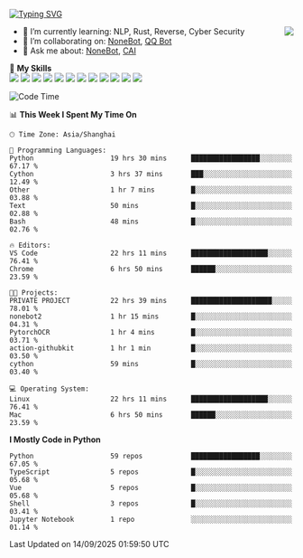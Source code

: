 [![Typing SVG](https://readme-typing-svg.herokuapp.com?size=25&duration=2500&color=8C43EA&vCenter=true&width=200&height=40&lines=Hi+there+%F0%9F%91%8B%F0%9F%8F%BB;I'm+yanyongyu)](https://git.io/typing-svg)

<a href="#">
  <img align="right" src="https://github-readme-stats.vercel.app/api?username=yanyongyu&count_private=true&show_icons=true&bg_color=15,f2f7fd,E0EAFC" />
</a>

- 🌱 I’m currently learning: NLP, Rust, Reverse, Cyber Security
- 👯 I’m collaborating on: [NoneBot](https://github.com/nonebot), [QQ Bot](https://github.com/Mrs4s/go-cqhttp)
- 💬 Ask me about: [NoneBot](https://github.com/nonebot), [CAI](https://github.com/cscs181/CAI)

🌟 **My Skills**  
![](https://img.shields.io/badge/-Python-3e74a2?style=flat-square&logo=Python&logoColor=fff)
![](https://img.shields.io/badge/-TypeScript-3178C6?style=flat-square&logo=TypeScript&logoColor=fff)
![](https://img.shields.io/badge/-Vue-4fc08d?style=flat-square&logo=Vue.js&logoColor=fff)
![](https://img.shields.io/badge/-React-2d98ce?style=flat-square&logo=React&logoColor=fff)
![](https://img.shields.io/badge/-FastAPI-009688?style=flat-square&logo=FastAPI&logoColor=fff)
![](https://img.shields.io/badge/-Linux-000000?style=flat-square&logo=Linux&logoColor=fff)
![](https://img.shields.io/badge/-Docker-2496ED?style=flat-square&logo=Docker&logoColor=fff)
![](https://img.shields.io/badge/-Kubernetes-326CE5?style=flat-square&logo=Kubernetes&logoColor=fff)
![](https://img.shields.io/badge/-GitHub%20Actions-2088FF?style=flat-square&logo=GitHubActions&logoColor=fff)
![](https://img.shields.io/badge/-PostgreSQL-4169E1?style=flat-square&logo=PostgreSQL&logoColor=fff)
![](https://img.shields.io/badge/-Redis-DC382D?style=flat-square&logo=Redis&logoColor=fff)
![](https://img.shields.io/badge/-MongoDB-47A248?style=flat-square&logo=MongoDB&logoColor=fff)

<!--START_SECTION:waka-->
![Code Time](http://img.shields.io/badge/Code%20Time-8%2C001%20hrs%2041%20mins-blue)

📊 **This Week I Spent My Time On** 

```text
🕑︎ Time Zone: Asia/Shanghai

💬 Programming Languages: 
Python                   19 hrs 30 mins      █████████████████░░░░░░░░   67.17 % 
Cython                   3 hrs 37 mins       ███░░░░░░░░░░░░░░░░░░░░░░   12.49 % 
Other                    1 hr 7 mins         █░░░░░░░░░░░░░░░░░░░░░░░░   03.88 % 
Text                     50 mins             █░░░░░░░░░░░░░░░░░░░░░░░░   02.88 % 
Bash                     48 mins             █░░░░░░░░░░░░░░░░░░░░░░░░   02.76 % 

🔥 Editors: 
VS Code                  22 hrs 11 mins      ███████████████████░░░░░░   76.41 % 
Chrome                   6 hrs 50 mins       ██████░░░░░░░░░░░░░░░░░░░   23.59 % 

🐱‍💻 Projects: 
PRIVATE PROJECT          22 hrs 39 mins      ████████████████████░░░░░   78.01 % 
nonebot2                 1 hr 15 mins        █░░░░░░░░░░░░░░░░░░░░░░░░   04.31 % 
PytorchOCR               1 hr 4 mins         █░░░░░░░░░░░░░░░░░░░░░░░░   03.71 % 
action-githubkit         1 hr 1 min          █░░░░░░░░░░░░░░░░░░░░░░░░   03.50 % 
cython                   59 mins             █░░░░░░░░░░░░░░░░░░░░░░░░   03.40 % 

💻 Operating System: 
Linux                    22 hrs 11 mins      ███████████████████░░░░░░   76.41 % 
Mac                      6 hrs 50 mins       ██████░░░░░░░░░░░░░░░░░░░   23.59 % 
```

**I Mostly Code in Python** 

```text
Python                   59 repos            █████████████████░░░░░░░░   67.05 % 
TypeScript               5 repos             █░░░░░░░░░░░░░░░░░░░░░░░░   05.68 % 
Vue                      5 repos             █░░░░░░░░░░░░░░░░░░░░░░░░   05.68 % 
Shell                    3 repos             █░░░░░░░░░░░░░░░░░░░░░░░░   03.41 % 
Jupyter Notebook         1 repo              ░░░░░░░░░░░░░░░░░░░░░░░░░   01.14 % 
```




 Last Updated on 14/09/2025 01:59:50 UTC
<!--END_SECTION:waka-->
